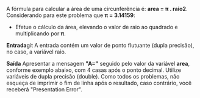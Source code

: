 A fórmula para calcular a área de uma circunferência é: **area = π . raio2**. Considerando para este problema que **π = 3.14159**:

- Efetue o cálculo da área, elevando o valor de raio ao quadrado e multiplicando por **π**.

**Entrada**git 
A entrada contém um valor de ponto flutuante (dupla precisão), no caso, a variável raio.

**Saída**
Apresentar a mensagem **"A="** seguido pelo valor da variável **area**, conforme exemplo abaixo, com 4 casas após o ponto decimal. Utilize variáveis de dupla precisão (double). Como todos os problemas, não esqueça de imprimir o fim de linha após o resultado, caso contrário, você receberá "Presentation Error".